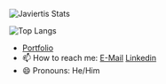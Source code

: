 
![Javiertis Stats](https://javiertis-readme.vercel.app/api?username=Javiertis&show_icons=true&theme=darcula&count_private=true)

![Top Langs](https://javiertis-readme.vercel.app/api/top-langs/?username=Javiertis&layout=compact&theme=darcula&count_private=true&exclude_repo=dotfiles,javiertis-readme-stats)

- [Portfolio](https://javiertis.github.io)
- 📫 How to reach me: [E-Mail](mailto:javi.teje99@gmail.com) [Linkedin](https://www.linkedin.com/in/javier-tejedor/)
- 😄 Pronouns: He/Him
